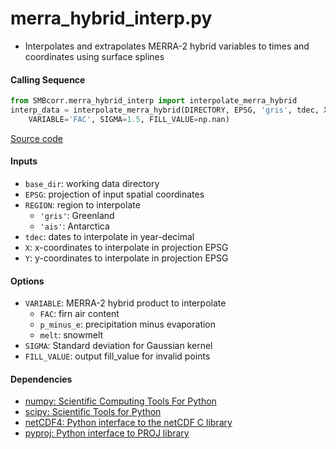 merra_hybrid_interp.py
======================

- Interpolates and extrapolates MERRA-2 hybrid variables to times and coordinates using surface splines

#### Calling Sequence
```python
from SMBcorr.merra_hybrid_interp import interpolate_merra_hybrid
interp_data = interpolate_merra_hybrid(DIRECTORY, EPSG, 'gris', tdec, X, Y,
    VARIABLE='FAC', SIGMA=1.5, FILL_VALUE=np.nan)
```
[Source code](https://github.com/tsutterley/SMBcorr/blob/master/SMBcorr/merra_hybrid_interp.py)

#### Inputs
- `base_dir`: working data directory
- `EPSG`: projection of input spatial coordinates  
- `REGION`: region to interpolate
    * `'gris'`: Greenland
    * `'ais'`: Antarctica
- `tdec`: dates to interpolate in year-decimal  
- `X`: x-coordinates to interpolate in projection EPSG  
- `Y`: y-coordinates to interpolate in projection EPSG  

#### Options
- `VARIABLE`: MERRA-2 hybrid product to interpolate  
    * `FAC`: firn air content
    * `p_minus_e`: precipitation minus evaporation
    * `melt`: snowmelt
- `SIGMA`: Standard deviation for Gaussian kernel  
- `FILL_VALUE`: output fill_value for invalid points  

#### Dependencies
- [numpy: Scientific Computing Tools For Python](http://www.numpy.org)  
- [scipy: Scientific Tools for Python](http://www.scipy.org/)  
- [netCDF4: Python interface to the netCDF C library](https://unidata.github.io/netcdf4-python/netCDF4/index.html)  
- [pyproj: Python interface to PROJ library](https://pypi.org/project/pyproj/)  
